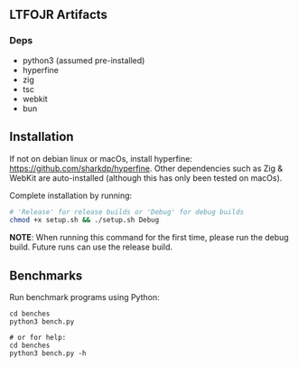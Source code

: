 ## LTFOJR Artifacts

### Deps
- python3 (assumed pre-installed)
- hyperfine
- zig
- tsc
- webkit
- bun

## Installation

If not on debian linux or macOs, install hyperfine: https://github.com/sharkdp/hyperfine.
Other dependencies such as Zig & WebKit are auto-installed (although this has only been tested on macOs).

Complete installation by running:
```bash
# 'Release' for release builds or 'Debug' for debug builds
chmod +x setup.sh && ./setup.sh Debug
```
**NOTE**: When running this command for the first time, please run the debug build. Future runs can use the release build.

## Benchmarks
Run benchmark programs using Python:

```
cd benches
python3 bench.py 

# or for help:
cd benches
python3 bench.py -h 
```